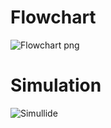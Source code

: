 # **Flowchart**

![Flowchart png](https://user-images.githubusercontent.com/94311905/144215814-4cb8e8d3-5543-43f9-ab82-e8c8af7ba744.jpeg)

# **Simulation**

![Simullide](https://user-images.githubusercontent.com/94311905/144216525-46ccd290-d7d9-4fd6-ad79-a1418cc6427a.png)

